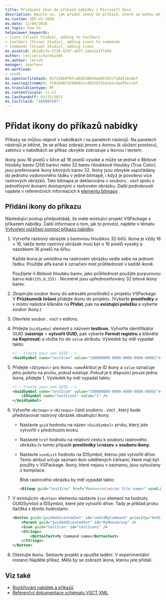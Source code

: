 ```yaml
---
title: Přidávání ikon do příkazů nabídky | Microsoft Docs
description: Naučte se, jak přidat ikony do příkazů, které se mohou objevit v nabídkách a panelech nástrojů v integrovaném vývojovém prostředí (IDE) sady Visual Studio.
ms.custom: SEO-VS-2020
ms.date: 11/04/2016
ms.topic: how-to
helpviewer_keywords:
- icons [Visual Studio], adding to toolbars
- toolbars [Visual Studio], adding icons to commands
- commands [Visual Studio], adding icons
ms.assetid: 362a0c7e-5729-4297-a83f-1aba1a37fd44
author: leslierichardson95
ms.author: lerich
manager: jmartens
ms.workload:
- vssdk
ms.openlocfilehash: 01f159b9f07cd0d530039e0d5707cf38d51610ef
ms.sourcegitcommit: f2916d8fd296b92cc402597d1d1eecda4f6cccbf
ms.translationtype: MT
ms.contentlocale: cs-CZ
ms.lasthandoff: 03/25/2021
ms.locfileid: "105097587"
---
```

# <a name="add-icons-to-menu-commands"></a>Přidat ikony do příkazů nabídky
Příkazy se můžou objevit v nabídkách i na panelech nástrojů. Na panelech nástrojů je běžné, že se příkaz zobrazí jenom s ikonou (k uložení prostoru), zatímco v nabídkách se příkaz obvykle zobrazuje s ikonou i textem.

 Ikony jsou 16 pixelů v šířce až 16 pixelů vysoké a může se jednat o 8bitové hloubky barev (256 barev) nebo 32 barev hloubkové hloubky (True Color). jsou preferované ikony bitových barev 32. Ikony jsou obvykle uspořádány do jednoho vodorovného řádku v jedné bitmapě, i když je povoleno více rastrových obrázků. Tato bitmapa je deklarována v souboru *. vsct* spolu s jednotlivými ikonami dostupnými v rastrovém obrázku. Další podrobnosti najdete v referenčních informacích k [elementu bitmapy](../extensibility/bitmaps-element.md) .

## <a name="add-an-icon-to-a-command"></a>Přidání ikony do příkazu
 Následující postup předpokládá, že máte existující projekt VSPackage s příkazem nabídky. Další informace o tom, jak to provést, najdete v tématu [Vytvoření rozšíření pomocí příkazu nabídky](../extensibility/creating-an-extension-with-a-menu-command.md).

1. Vytvořte rastrový obrázek s barevnou hloubkou 32-bitů. Ikona je vždy 16 × 16, takže tento rastrový obrázek musí být o 16 pixelů vysoký a násobkem 16 pixelů na šířku.

     Každá ikona je umístěna na rastrovém obrázku vedle sebe na jednom řádku. Použijte alfa kanál k označení míst průhlednosti v každé ikoně.

     Použijete-li 8bitové hloubku barev, jako průhlednost použijte purpurovou barvu `RGB(255,0,255)` . Nicméně jsou upřednostňovány 32 bitové ikony barev.

2. Zkopírujte soubor ikony do adresáře *prostředků* v projektu VSPackage. V **Průzkumník řešení** přidejte ikonu do projektu. (Vyberte **prostředky** a v místní nabídce klikněte na **Přidat**, pak na **existující položku** a vyberte soubor ikony.)

3. Otevřete soubor *. vsct* v editoru.

4. Přidejte `GuidSymbol` element s názvem **testIcon**. Vytvořte identifikátor GUID (**nástroje**  >  **vytvořit GUID**, pak vyberte **Formát registru** a klikněte **na Kopírovat**) a vložte ho do `value` atributu. Výsledek by měl vypadat takto:

    ```xml
    <!-- Create your own GUID -->
    <GuidSymbol name="testIcon" value="{00000000-0000-0000-0000-0000}">
    ```

5. Přidejte `<IDSymbol>` pro ikonu. `name`Atribut je ID ikony a `value` označuje jeho polohu na pruhu, pokud existuje. Pokud je k dispozici pouze jedna ikona, přidejte 1. Výsledek by měl vypadat takto:

    ```xml
    <!-- Create your own GUID -->
    <GuidSymbol name="testIcon" value="{00000000-0000-0000-0000-0000}">
        <IDSymbol name="testIcon1" value="1" />
    </GuidSymbol>
    ```

6. Vytvořte `<Bitmap>` v `<Bitmaps>` části souboru *. vsct* , který bude představovat rastrový obrázek obsahující ikony.

    - Nastavte `guid` hodnotu na název `<GuidSymbol>` prvku, který jste vytvořili v předchozím kroku.

    - Nastavte `href` hodnotu na relativní cestu k souboru rastrového obrázku (v tomto případě **prostředky \\<název \> souboru ikony**.

    - Nastavte `usedList` hodnotu na IDSymbol, kterou jste vytvořili dříve. Tento atribut určuje seznam ikon oddělených čárkami, které mají být použity v VSPackage. Ikony, které nejsou v seznamu, jsou vyloučeny z kompilace.

         Blok rastrového obrázku by měl vypadat takto:

        ```xml
        <Bitmap guid="testIcon" href="Resources\<icon file name>" usedList="testIcon1"/>
        ```

7. V existujícím `<Button>` elementu nastavte `Icon` element na hodnoty GUIDSymbol a IDSymbol, které jste vytvořili dříve. Tady je příklad prvku tlačítka s těmito hodnotami:

    ```xml
    <Button guid="guidAddIconCmdSet" id="cmdidMyCommand" priority="0x0100" type="Button">
        <Parent guid="guidAddIconCmdSet" id="MyMenuGroup" />
        <Icon guid="testIcon" id="testIcon1" />
        <Strings>
            <ButtonText>My Command name</ButtonText>
        </Strings>
    </Button>
    ```

8. Otestujte ikonu. Sestavte projekt a spusťte ladění. V experimentální instanci Najděte příkaz. Měla by se zobrazit ikona, kterou jste přidali.

## <a name="see-also"></a>Viz také
- [Rozšiřování nabídek a příkazů](../extensibility/extending-menus-and-commands.md)
- [Referenční dokumentace schématu VSCT XML](../extensibility/vsct-xml-schema-reference.md)
